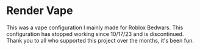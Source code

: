 # Render Vape
This was a vape configuration I mainly made for Roblox Bedwars. This configuration has stopped working since 10/17/23 and is discontinued. Thank you to all who supported this project over the months, it's been fun.
